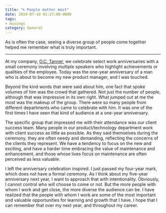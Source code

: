```yaml
---
title: "🌀 People matter most"
date: 2019-07-19 01:27:00-0000
tags:
- musings
category: General
---
```


As is often the case, seeing a diverse group of people come together helped me remember what is truly important.

***

At my company, [O.C. Tanner](https://www.octanner.com), we celebrate select work anniversaries with a small ceremony involving multiple speakers who highlight achievements or qualities of the employee. Today was the one-year anniversary of a man who is about to become my new product manager, and I was touched.

Beyond the kind words that were said about him, one fact that spoke volumes of him was the crowd that gathered. Not just the number of people, although that was impressive in its own right. What jumped out at me the most was the makeup of the group. There were so many people from different departments who came to celebrate with him. It was one of the first times I have seen that kind of audience at a one-year anniversary.

The specific group that impressed me with their attendance was our client success team. Many people in our product/technology department work with client success as little as possible. As they said themselves during the ceremony, they are often needy and demanding, reflecting the concerns of the clients they represent. We have a tendency to focus on the new and exciting, and have a harder time embracing the value of maintenance and enhancement, and those whose lives focus on maintenance are often perceived as less valuable.

I left the anniversary celebration inspired. I just passed my four-year mark, which does not have a formal ceremony. As I think about my five-year anniversary next year, I want to approach that with intentionality. Obviously, I cannot control who will choose to come or not. But the more people with whom I work and get close, the more diverse the audience can be. I have realized that the people with whom I work are some of the most important and valuable opportunities for learning and growth that I have. I hope that I can remember that over my next year, and throughout my career.